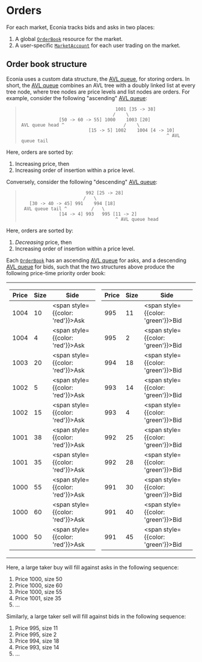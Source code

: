# Orders

For each market, Econia tracks bids and asks in two places:

1. A global [`OrderBook`] resource for the market.
1. A user-specific [`MarketAccount`] for each user trading on the market.

## Order book structure

Econia uses a custom data structure, the [AVL queue], for storing orders.
In short, the [AVL queue] combines an AVL tree with a doubly linked list at every tree node, where tree nodes are price levels and list nodes are orders.
For example, consider the following "ascending" [AVL queue]:

>                                        1001 [35 -> 38]
>                                       /    \
>                   [50 -> 60 -> 55] 1000    1003 [20]
>     AVL queue head ^                      /    \
>                              [15 -> 5] 1002    1004 [4 -> 10]
>                                                           ^ AVL queue tail

Here, orders are sorted by:

1. Increasing price, then
1. Increasing order of insertion within a price level.

Conversely, consider the following "descending" [AVL queue]:


>                             992 [25 -> 28]
>                            /   \
>        [30 -> 40 -> 45] 991    994 [18]
>      AVL queue tail ^         /   \
>                   [14 -> 4] 993   995 [11 -> 2]
>                                        ^ AVL queue head

Here, orders are sorted by:

1. *Decreasing* price, then
2. Increasing order of insertion within a price level.

Each [`OrderBook`] has an ascending [AVL queue] for asks, and a descending [AVL queue] for bids, such that the two structures above produce the following price-time priority order book:


<table>

<tr><td>

| Price | Size | Side                                       |
|-------|------|--------------------------------------------|
| 1004  | 10   | <span style={{color: 'red'}}>Ask</span>    |
| 1004  | 4    | <span style={{color: 'red'}}>Ask</span>    |
| 1003  | 20   | <span style={{color: 'red'}}>Ask</span>    |
| 1002  | 5    | <span style={{color: 'red'}}>Ask</span>    |
| 1002  | 15   | <span style={{color: 'red'}}>Ask</span>    |
| 1001  | 38   | <span style={{color: 'red'}}>Ask</span>    |
| 1001  | 35   | <span style={{color: 'red'}}>Ask</span>    |
| 1000  | 55   | <span style={{color: 'red'}}>Ask</span>    |
| 1000  | 60   | <span style={{color: 'red'}}>Ask</span>    |
| 1000  | 50   | <span style={{color: 'red'}}>Ask</span>    |

</td><td>

| Price | Size | Side                                       |
|-------|------|--------------------------------------------|
| 995   | 11   | <span style={{color: 'green'}}>Bid</span>  |
| 995   | 2    | <span style={{color: 'green'}}>Bid</span>  |
| 994   | 18   | <span style={{color: 'green'}}>Bid</span>  |
| 993   | 14   | <span style={{color: 'green'}}>Bid</span>  |
| 993   | 4    | <span style={{color: 'green'}}>Bid</span>  |
| 992   | 25   | <span style={{color: 'green'}}>Bid</span>  |
| 992   | 28   | <span style={{color: 'green'}}>Bid</span>  |
| 991   | 30   | <span style={{color: 'green'}}>Bid</span>  |
| 991   | 40   | <span style={{color: 'green'}}>Bid</span>  |
| 991   | 45   | <span style={{color: 'green'}}>Bid</span>  |

</td></tr></table>

Here, a large taker buy will fill against asks in the following sequence:

1. Price 1000, size 50
1. Price 1000, size 60
1. Price 1000, size 55
1. Price 1001, size 35
1. ...

Similarly, a large taker sell will fill against bids in the following sequence:

1. Price 995, size 11
1. Price 995, size 2
1. Price 994, size 18
1. Price 993, size 14
1. ...

<!---Alphabetized reference links-->

[AVL queue]:       https://github.com/econia-labs/econia/tree/main/src/move/econia/doc/avl_queue.md
[`MarketAccount`]: https://github.com/econia-labs/econia/tree/main/src/move/econia/doc/user.md#0xc0deb00c_user_MarketAccount
[`OrderBook`]:     https://github.com/econia-labs/econia/tree/main/src/move/econia/doc/market.md#0xc0deb00c_market_OrderBook